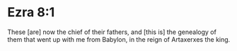 # Ezra 8:1

These [are] now the chief of their fathers, and [this is] the genealogy of them that went up with me from Babylon, in the reign of Artaxerxes the king.